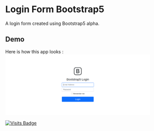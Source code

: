 # Login Form Bootstrap5

A login form created using Bootstrap5 alpha.

## Demo
Here is how this app looks :
<img src="https://raw.githubusercontent.com/kevinadhiguna/login-form-bootstrap5/master/demo/1.png" width="90%" ></img>

[![Visits Badge](https://badges.pufler.dev/visits/kevinadhiguna/login-form-bootstrap5)](https://github.com/kevinadhiguna)
